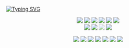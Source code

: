<a href="https://git.io/typing-svg"><img src="https://readme-typing-svg.herokuapp.com?font=Fira+Code&pause=1000&center=true&vCenter=true&width=435&lines=Hi%2C+I'm+Reza...;A+developer+who+is+always+learning.;++currently+I+am+learning+Design+patterns." alt="Typing SVG" /></a>


<p>
<div align="center">
  <img src="https://img.shields.io/badge/HTML5-F26624.svg?style=for-the-badge&logo=html5&logoColor=white">
  <img src="https://img.shields.io/badge/CSS-2465F1.svg?style=for-the-badge&logo=CSS3&logoColor=white">
  <img src="https://img.shields.io/badge/Sass-CC6699.svg?style=for-the-badge&logo=sass&logoColor=white">
  <img src="https://img.shields.io/badge/Tailwind CSS-38B2AC.svg?style=for-the-badge&logo=tailwind-css&logoColor=white">
  <img src="https://img.shields.io/badge/Bootstrap-7952B3.svg?style=for-the-badge&logo=bootstrap&logoColor=white">
  <img src="https://img.shields.io/badge/CSS-2465F1.svg?style=for-the-badge&logo=CSS3&logoColor=white">
  <div align="center">
    <img src="https://img.shields.io/badge/JavaScript-000000.svg?style=for-the-badge&logo=javascript&logoColor=F7E017">
    <img src="https://img.shields.io/badge/React-61DAFB.svg?style=for-the-badge&logo=react&logoColor=white">
    <img style="opacity:0.5" id="nextjs-badge" src="https://img.shields.io/badge/Next.js-000000.svg?style=for-the-badge&logo=next.js&logoColor=white">
    <img src="https://img.shields.io/badge/TypeScript-3178C6.svg?style=for-the-badge&logo=typescript&logoColor=white">
</div>
</div>
</p>

<p>
<div align="center">
  <img src="https://img.shields.io/badge/adobephotoshop-%2331A8FF.svg?style=for-the-badge&logo=adobephotoshop&logoColor=white">
  <img src="https://img.shields.io/badge/Postman-FF6C37?style=for-the-badge&logo=postman&logoColor=white">
  <img src="https://img.shields.io/badge/Vite-646CFF.svg?style=for-the-badge&logo=vite&logoColor=white">
  <img src="https://img.shields.io/badge/NPM-CB3837.svg?style=for-the-badge&logo=npm&logoColor=white">
  <img src="https://img.shields.io/badge/Yarn-2C8EBB.svg?style=for-the-badge&logo=yarn&logoColor=white">
  <img src="https://img.shields.io/badge/Git-F05032.svg?style=for-the-badge&logo=git&logoColor=white">
  <img src="https://img.shields.io/badge/GitHub-181717.svg?style=for-the-badge&logo=github&logoColor=white">
</div>
</p>
